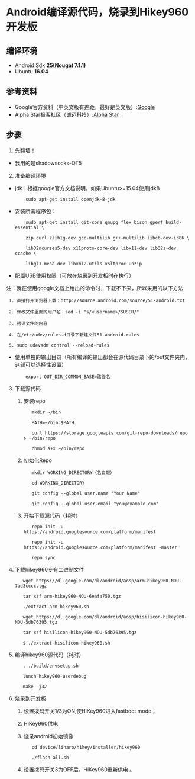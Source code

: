 # Android编译源代码，烧录到Hikey960开发板
## 编译环境
* Android Sdk **25(Nougat 7.1.1)**
* Ubuntu **16.04**
## 参考资料
* Google官方资料（中英文版有差距，最好是英文版）:[Google](https://source.android.com/source/)
* Alpha Star极客社区（诚迈科技）:[Alpha Star](https://bbs.alpha-star.org/%E8%BD%AF%E4%BB%B6%E4%BA%A4%E6%B5%81/hikey960-%E6%BA%90%E7%A0%81%E4%B8%8B%E8%BD%BD%EF%BC%8C%E7%BC%96%E8%AF%91%E4%B8%8E%E7%83%A7%E5%BD%95)
## 步骤
1. 先翻墙！
* 我用的是shadowsocks-QT5
2. 准备编译环境
* jdk：根据google官方文档说明，如果Ubuntu>=15.04使用jdk8

          sudo apt-get install openjdk-8-jdk
* 安装所需程序包： 

          sudo apt-get install git-core gnupg flex bison gperf build-essential \

          zip curl zlib1g-dev gcc-multilib g++-multilib libc6-dev-i386 \

          lib32ncurses5-dev x11proto-core-dev libx11-dev lib32z-dev ccache \
 
          libgl1-mesa-dev libxml2-utils xsltproc unzip 

* 配置USB使用权限（可放在烧录到开发板时在执行）

注：我在使用google文档上给出的命令时，下载不下来，所以采用的以下方法

     1. 直接打开浏览器下载：http://source.android.com/source/51-android.txt

     2. 修改文件里面的用户名：sed -i "s/<username>/$USER/"

     3. 拷贝文件的内容

     4. 在/etc/udev/rules.d目录下新建文件51-android.rules

     5. sudo udevadm control --reload-rules

* 使用单独的输出目录（所有编译的输出都会在源代码目录下的/out文件夹内，这部可以选择性设置）

          export OUT_DIR_COMMON_BASE=路径名

3. 下载源代码

     1. 安装repo

               mkdir ~/bin

               PATH=~/bin:$PATH

               curl https://storage.googleapis.com/git-repo-downloads/repo > ~/bin/repo

               chmod a+x ~/bin/repo

     2. 初始化Repo

               mkdir WORKING_DIRECTORY（名自取）

               cd WORKING_DIRECTORY

               git config --global user.name "Your Name"

               git config --global user.email "you@example.com"

     3. 开始下载源代码（耗时）

               repo init -u https://android.googlesource.com/platform/manifest

               repo init -u https://android.googlesource.com/platform/manifest -master

               repo sync

4. 下载hikey960专有二进制文件

          wget https://dl.google.com/dl/android/aosp/arm-hikey960-NOU-7ad3cccc.tgz

          tar xzf arm-hikey960-NOU-6eafa750.tgz

          ./extract-arm-hikey960.sh

          wget https://dl.google.com/dl/android/aosp/hisilicon-hikey960-NOU-5db76395.tgz

          tar xzf hisilicon-hikey960-NOU-5db76395.tgz

          $ ./extract-hisilicon-hikey960.sh

5. 编译hikey960源代码（耗时）

          . ./build/envsetup.sh

          lunch hikey960-userdebug

          make -j32

6. 烧录到开发板

     1. 设置拨码开关1/3为ON,使HiKey960进入fastboot mode；

     2. HiKey960供电

     3. 烧录android初始镜像:

               cd device/linaro/hikey/installer/hikey960

               ./flash-all.sh

     4. 设置拨码开关3为OFF后，HiKey960重新供电 。
